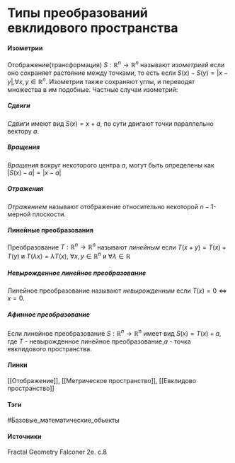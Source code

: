 # Типы преобразований евклидового пространства
#### Изометрии
Отображение(трансформация) $S:\mathbb{R}^{n}\to\mathbb{R}^{n}$ называют *изометрией* если оно сохраняет растояние между точками, то есть если $S(x)-S(y)=|x-y|$,$\forall x,y\in\mathbb{R}^{n}$. 
Изометрии также сохраняют углы, и переводят множества в им подобные.
Частные случаи изометрий:
##### Сдвиги
*Сдвиги* имеют вид $S(x)=x+a$, по сути двигают точки параллельно вектору $a$.
##### Вращения
*Вращения* вокруг некоторого центра $a$, могут быть определены как $|S(x)-a|=|x-a|$
##### Отражения
*Отражением* называют отображение относительно некоторой $n-1$-мерной плоскости.
#### Линейные преобразования
Преобразование $T:\mathbb{R}^{n}\to\mathbb{R}^{n}$ называют *линейным* если $T(x+y)=T(x)+T(y)$ и $T(\lambda x)=\lambda T(x)$, $\forall x,y\in\mathbb{R}^{n}$ и $\forall\lambda\in\mathbb{R}$
##### Невырожденное линейное преобразование
Линейное преобразование называют *невырожденным* если $T(x)=0\Leftrightarrow x=0$.
##### Афинное преобразование
Если линейное преобразование $S:\mathbb{R}^{n}\to\mathbb{R}^{n}$ имеет вид $S(x)=T(x)+a$, где $T$ - невырожденное линейное преобразование,$a$ - точка евклидового пространства. 
#### Линки
 [[Отображение]],
 [[Метрическое пространство]],
 [[Евклидово пространство]]
#### Тэги
#Базовые_математические_обьекты 
#### Источники
 Fractal Geometry Falconer 2e. c.8